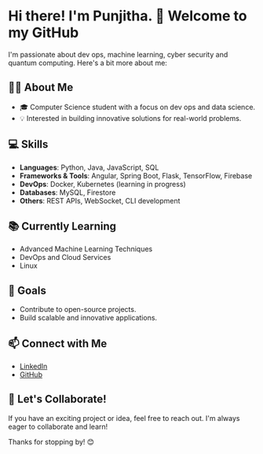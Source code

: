 # Hi there! I'm Punjitha. 👋 Welcome to my GitHub

I'm passionate about dev ops, machine learning, cyber security and quantum computing. Here's a bit more about me:

## 👨‍💻 About Me
- 🎓 Computer Science student with a focus on dev ops and data science.
- 💡 Interested in building innovative solutions for real-world problems.

## 💻 Skills
- **Languages**: Python, Java, JavaScript, SQL
- **Frameworks & Tools**: Angular, Spring Boot, Flask, TensorFlow, Firebase
- **DevOps**: Docker, Kubernetes (learning in progress)
- **Databases**: MySQL, Firestore
- **Others**: REST APIs, WebSocket, CLI development

## 📚 Currently Learning
- Advanced Machine Learning Techniques
- DevOps and Cloud Services
- Linux 

## 🎯 Goals
- Contribute to open-source projects.
- Build scalable and innovative applications.

## 📫 Connect with Me
- [LinkedIn](https://www.linkedin.com/in/punjitha/)
- [GitHub](https://github.com/algotyrnt)

## 🤝 Let's Collaborate!
If you have an exciting project or idea, feel free to reach out. I'm always eager to collaborate and learn!

Thanks for stopping by! 😊

<!---
algotyrnt/algotyrnt is a ✨ special ✨ repository because its `README.md` (this file) appears on your GitHub profile.
You can click the Preview link to take a look at your changes.
--->
